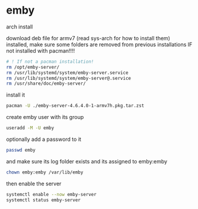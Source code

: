 # emby

arch install

download deb file for armv7
(read sys-arch for how to install them)
installed, make sure some folders are removed from previous installations IF not installed with pacman!!!!

```sh
# ! If not a pacman installation!
rm /opt/emby-server/
rm /usr/lib/systemd/system/emby-server.service
rm /usr/lib/systemd/system/emby-server@.service
rm /usr/share/doc/emby-server/
```

install it

```sh
pacman -U ./emby-server-4.6.4.0-1-armv7h.pkg.tar.zst
```

create emby user with its group

```sh
useradd -M -U emby
```

optionally add a password to it

```sh
passwd emby
```

and make sure its log folder exists and its assigned to emby:emby

```sh
chown emby:emby /var/lib/emby
```

then enable the server

```sh
systemctl enable --now emby-server
systemctl status emby-server
```
